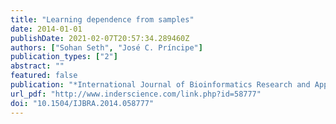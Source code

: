 ```yaml
---
title: "Learning dependence from samples"
date: 2014-01-01
publishDate: 2021-02-07T20:57:34.289460Z
authors: ["Sohan Seth", "José C. Príncipe"]
publication_types: ["2"]
abstract: ""
featured: false
publication: "*International Journal of Bioinformatics Research and Applications*"
url_pdf: "http://www.inderscience.com/link.php?id=58777"
doi: "10.1504/IJBRA.2014.058777"
---
```


